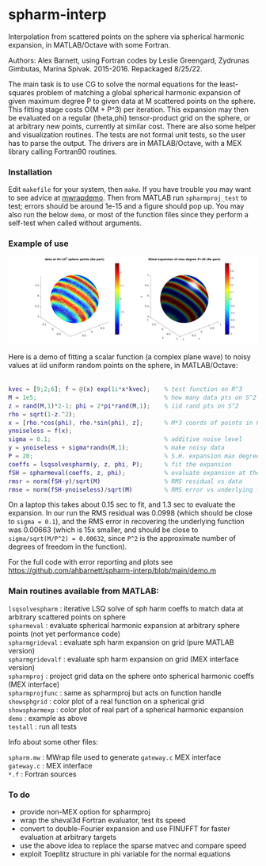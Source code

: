 # spharm-interp

Interpolation from scattered points on the sphere via spherical harmonic expansion, in MATLAB/Octave with some Fortran.

Authors: Alex Barnett, using Fortran codes by Leslie Greengard, Zydrunas Gimbutas, Marina Spivak. 2015-2016. Repackaged 8/25/22.

The main task is to use CG to solve the normal equations for the least-squares problem of matching a global spherical harmonic expansion of given maximum degree P to given data at M scattered points on the sphere. This fitting stage costs O(M + P^3) per iteration. This expansion may then be evaluated on a regular (theta,phi) tensor-product grid on the sphere, or at arbitrary new points, currently at similar cost. There are also some helper and visualization routines. The tests are not formal unit tests, so the user has to parse the output. The drivers are in MATLAB/Octave, with a MEX library calling Fortran90 routines.


### Installation

Edit `makefile` for your system, then `make`.
If you have trouble you may want to see advice at [mwrapdemo](https://github.com/ahbarnett/mwrapdemo).
Then from MATLAB run `spharmproj_test` to test; errors should be around 1e-15
and a figure should pop up. You may also run the below `demo`, or most of the function files since they perform a self-test when called without arguments.

### Example of use

![spharm-interp demo image](demo.png)

Here is a demo of fitting a scalar function (a complex plane wave) to noisy values at iid uniform random points on the sphere, in MATLAB/Octave:

```matlab

kvec = [9;2;6]; f = @(x) exp(1i*x*kvec);    % test function on R^3
M = 1e5;                                    % how many data pts on S^2
z = rand(M,1)*2-1; phi = 2*pi*rand(M,1);    % iid rand pts on S^2
rho = sqrt(1-z.^2);
x = [rho.*cos(phi), rho.*sin(phi), z];      % M*3 coords of points in R^3
ynoiseless = f(x);
sigma = 0.1;                                % additive noise level
y = ynoiseless + sigma*randn(M,1);          % make noisy data
P = 20;                                     % S.H. expansion max degree
coeffs = lsqsolvespharm(y, z, phi, P);      % fit the expansion
fSH = spharmeval(coeffs, z, phi);           % evaluate expansion at the points
rmsr = norm(fSH-y)/sqrt(M)                  % RMS residual vs data
rmse = norm(fSH-ynoiseless)/sqrt(M)         % RMS error vs underlying function
```

On a laptop this takes about 0.15 sec to fit, and 1.3 sec to evaluate the expansion. In our run the RMS residual was 0.0998 (which should be close to `sigma = 0.1`), and the RMS error in recovering the underlying function was 0.00663
(which is 15x smaller, and should be close to `sigma/sqrt(M/P^2) = 0.00632`, since `P^2` is the approximate number of degrees of freedom in the function).

For the full code with error reporting and plots see https://github.com/ahbarnett/spharm-interp/blob/main/demo.m


### Main routines available from MATLAB:

`lsqsolvespharm` : iterative LSQ solve of sph harm coeffs to match data at arbitrary scattered points on sphere  
`spharmeval` : evaluate spherical harmonic expansion at arbitrary sphere points (not yet performance code)  
`spharmgrideval` : evaluate sph harm expansion on grid (pure MATLAB version)  
`spharmgridevalf` : evaluate sph harm expansion on grid (MEX interface version)  
`spharmproj` : project grid data on the sphere onto spherical harmonic coeffs (MEX interface)  
`spharmprojfunc` : same as spharmproj but acts on function handle  
`showsphgrid` : color plot of a real function on a spherical grid  
`showspharmexp` : color plot of real part of a spherical harmonic expansion  
`demo` : example as above  
`testall` : run all tests  

Info about some other files:

`spharm.mw` : MWrap file used to generate `gateway.c` MEX interface  
`gateway.c` : MEX interface  
`*.f` : Fortran sources  


### To do

* provide non-MEX option for spharmproj
* wrap the sheval3d Fortran evaluator, test its speed
* convert to double-Fourier expansion and use FINUFFT for faster evaluation at arbitrary targets
* use the above idea to replace the sparse matvec and compare speed
* exploit Toeplitz structure in phi variable for the normal equations

